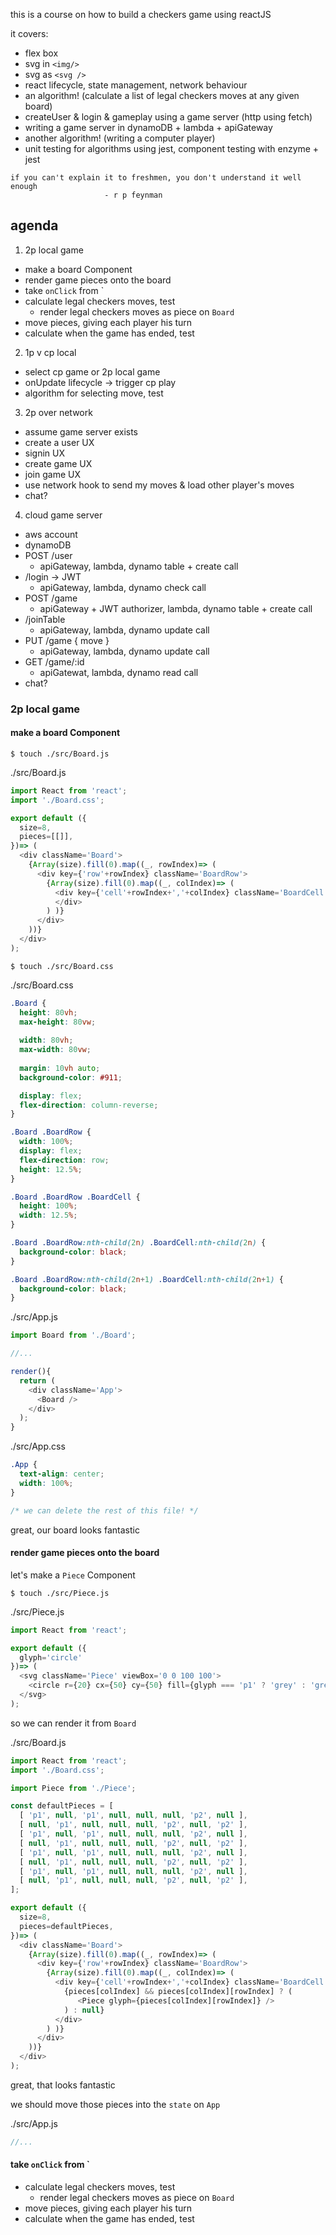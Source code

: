 this is a course on how to build a checkers game using reactJS

it covers:

- flex box
- svg in `<img/>`
- svg as `<svg />`
- react lifecycle, state management, network behaviour
- an algorithm! (calculate a list of legal checkers moves at any given board)
- createUser & login & gameplay using a game server (http using fetch)
- writing a game server in dynamoDB + lambda + apiGateway
- another algorithm! (writing a computer player)
- unit testing for algorithms using jest, component testing with enzyme + jest


```
if you can't explain it to freshmen, you don't understand it well enough
                     - r p feynman
```


## agenda

1. 2p local game

- make a board Component
- render game pieces onto the board
- take `onClick` from `<Board pieces={this.state.pieces} />
- calculate legal checkers moves, test
  - render legal checkers moves as piece on `Board`
- move pieces, giving each player his turn
- calculate when the game has ended, test

2. 1p v cp local

- select cp game or 2p local game
- onUpdate lifecycle -> trigger cp play
- algorithm for selecting move, test

3. 2p over network

- assume game server exists
- create a user UX
- signin UX
- create game UX
- join game UX
- use network hook to send my moves & load other player's moves
- chat?

4. cloud game server

- aws account
- dynamoDB
- POST /user
  - apiGateway, lambda, dynamo table + create call
- /login -> JWT
  - apiGateway, lambda, dynamo check call
- POST /game
  - apiGateway + JWT authorizer, lambda, dynamo table + create call
- /joinTable
  - apiGateway, lambda, dynamo update call
- PUT /game { move }
  - apiGateway, lambda, dynamo update call
- GET /game/:id
  - apiGatewat, lambda, dynamo read call
- chat?


### 2p local game

#### make a board Component

`$ touch ./src/Board.js`

./src/Board.js
```js
import React from 'react';
import './Board.css';

export default ({
  size=8,
  pieces=[[]],
})=> (
  <div className='Board'>
    {Array(size).fill(0).map((_, rowIndex)=> (
      <div key={'row'+rowIndex} className='BoardRow'>
        {Array(size).fill(0).map((_, colIndex)=> (
          <div key={'cell'+rowIndex+','+colIndex} className='BoardCell'>
          </div>
        ) )}
      </div>
    ))}
  </div>
);
```

`$ touch ./src/Board.css`

./src/Board.css
```css
.Board {
  height: 80vh;
  max-height: 80vw;
  
  width: 80vh;
  max-width: 80vw;
  
  margin: 10vh auto;
  background-color: #911;

  display: flex;
  flex-direction: column-reverse;
}

.Board .BoardRow {
  width: 100%;
  display: flex;
  flex-direction: row;
  height: 12.5%;
}

.Board .BoardRow .BoardCell {
  height: 100%;
  width: 12.5%;
}

.Board .BoardRow:nth-child(2n) .BoardCell:nth-child(2n) {
  background-color: black;
}

.Board .BoardRow:nth-child(2n+1) .BoardCell:nth-child(2n+1) {
  background-color: black;
}
```


./src/App.js
```js
import Board from './Board';

//...

render(){
  return (
    <div className='App'>
      <Board />
    </div>
  );
}
```

./src/App.css
```css
.App {
  text-align: center;
  width: 100%;
}

/* we can delete the rest of this file! */
```

great, our board looks fantastic



#### render game pieces onto the board

let's make a `Piece` Component

`$ touch ./src/Piece.js`

./src/Piece.js
```js
import React from 'react';

export default ({
  glyph='circle'
})=> (
  <svg className='Piece' viewBox='0 0 100 100'>
    <circle r={20} cx={50} cy={50} fill={glyph === 'p1' ? 'grey' : 'green'}/>
  </svg>
);
```

so we can render it from `Board`

./src/Board.js
```js
import React from 'react';
import './Board.css';

import Piece from './Piece';

const defaultPieces = [
  [ 'p1', null, 'p1', null, null, null, 'p2', null ],
  [ null, 'p1', null, null, null, 'p2', null, 'p2' ],
  [ 'p1', null, 'p1', null, null, null, 'p2', null ],
  [ null, 'p1', null, null, null, 'p2', null, 'p2' ],
  [ 'p1', null, 'p1', null, null, null, 'p2', null ],
  [ null, 'p1', null, null, null, 'p2', null, 'p2' ],
  [ 'p1', null, 'p1', null, null, null, 'p2', null ],
  [ null, 'p1', null, null, null, 'p2', null, 'p2' ],
];

export default ({
  size=8,
  pieces=defaultPieces,
})=> (
  <div className='Board'>
    {Array(size).fill(0).map((_, rowIndex)=> (
      <div key={'row'+rowIndex} className='BoardRow'>
        {Array(size).fill(0).map((_, colIndex)=> (
          <div key={'cell'+rowIndex+','+colIndex} className='BoardCell'>
            {pieces[colIndex] && pieces[colIndex][rowIndex] ? (
               <Piece glyph={pieces[colIndex][rowIndex]} />
            ) : null}
          </div>
        ) )}
      </div>
    ))}
  </div>
);
```

great, that looks fantastic

we should move those pieces into the `state` on `App`

./src/App.js
```js
//...
```


#### take `onClick` from `<Board pieces={this.state.pieces} />




- calculate legal checkers moves, test
  - render legal checkers moves as piece on `Board`
- move pieces, giving each player his turn
- calculate when the game has ended, test
